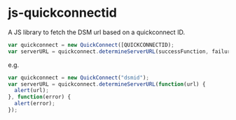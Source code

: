 # js-quickconnectid
A JS library to fetch the DSM url based on a quickconnect ID.

```javascript
var quickconnect = new QuickConnect([QUICKCONNECTID);
var serverURL = quickconnect.determineServerURL(successFunction, failureFunction);
```
e.g.

```javascript
var quickconnect = new QuickConnect("dsmid");
var serverURL = quickconnect.determineServerURL(function(url) {
  alert(url);
}, function(error) {
  alert(error);
});
```
